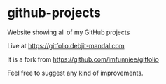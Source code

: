 # github-projects
Website showing all of my GitHub projects

Live at https://gitfolio.debjit-mandal.com

It is a fork from https://github.com/imfunniee/gitfolio

Feel free to suggest any kind of improvements.
